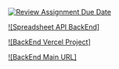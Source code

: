 [![Review Assignment Due Date](https://classroom.github.com/assets/deadline-readme-button-24ddc0f5d75046c5622901739e7c5dd533143b0c8e959d652212380cedb1ea36.svg)](https://classroom.github.com/a/yZWC7OmO)

[![Spreadsheet API BackEnd]](https://docs.google.com/spreadsheets/d/19tr8bLxGFblhAMAkLogHAp7hBPkiJwyDqQB-ZvflJp0/edit?usp=sharing)

[![BackEnd Vercel Project]](https://vercel.com/ppermadiks-projects/be-palembang-30)

[![BackEnd Main URL]](https://be-palembang-30.vercel.app/)
